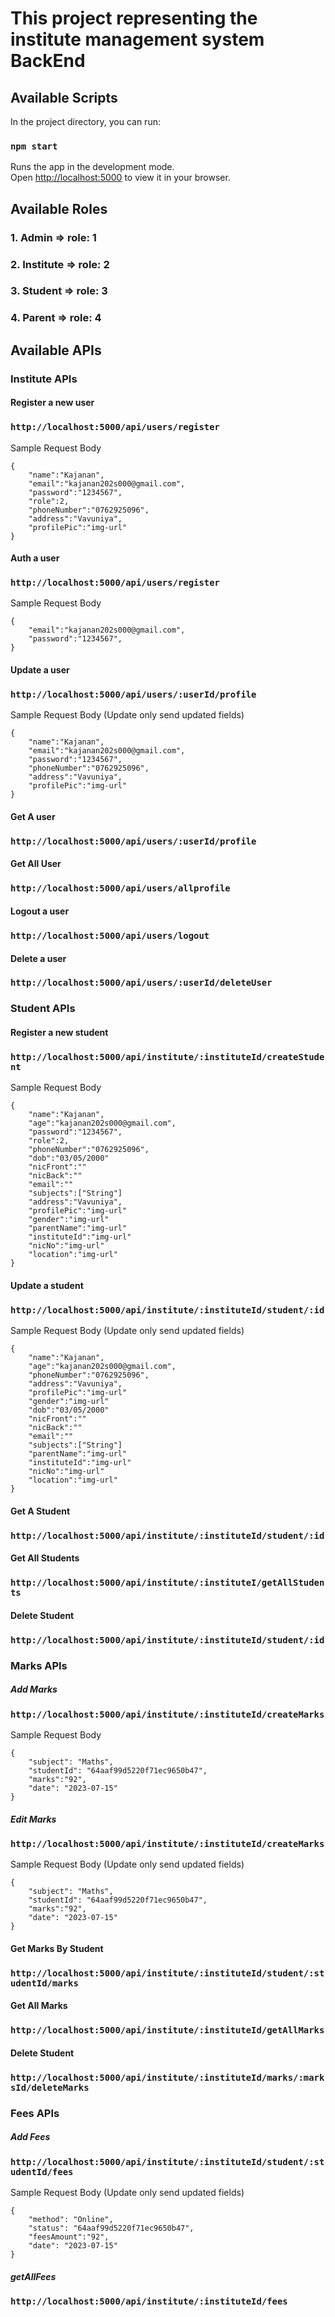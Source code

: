 # This project representing the institute management system BackEnd

## Available Scripts

In the project directory, you can run:

### `npm start`

Runs the app in the development mode.\
Open [http://localhost:5000](http://localhost:5000) to view it in your browser.

## Available Roles

### 1. Admin => role: 1

### 2. Institute => role: 2

### 3. Student => role: 3

### 4. Parent => role: 4

## Available APIs

### Institute APIs

#### Register a new user

### `http://localhost:5000/api/users/register`

Sample Request Body

```
{
    "name":"Kajanan",
    "email":"kajanan202s000@gmail.com",
    "password":"1234567",
    "role":2,
    "phoneNumber":"0762925096",
    "address":"Vavuniya",
    "profilePic":"img-url"
}
```

#### Auth a user

### `http://localhost:5000/api/users/register`

Sample Request Body

```
{
    "email":"kajanan202s000@gmail.com",
    "password":"1234567",
}
```

#### Update a user

### `http://localhost:5000/api/users/:userId/profile`

Sample Request Body (Update only send updated fields)

```
{
    "name":"Kajanan",
    "email":"kajanan202s000@gmail.com",
    "password":"1234567",
    "phoneNumber":"0762925096",
    "address":"Vavuniya",
    "profilePic":"img-url"
}
```

#### Get A user

### `http://localhost:5000/api/users/:userId/profile`

#### Get All User

### `http://localhost:5000/api/users/allprofile`

#### Logout a user

### `http://localhost:5000/api/users/logout`

#### Delete a user

### `http://localhost:5000/api/users/:userId/deleteUser`

### Student APIs

#### Register a new student

### `http://localhost:5000/api/institute/:instituteId/createStudent`

Sample Request Body

```
{
    "name":"Kajanan",
    "age":"kajanan202s000@gmail.com",
    "password":"1234567",
    "role":2,
    "phoneNumber":"0762925096",
    "dob":"03/05/2000"
    "nicFront":""
    "nicBack":""
    "email":""
    "subjects":["String"]
    "address":"Vavuniya",
    "profilePic":"img-url"
    "gender":"img-url"
    "parentName":"img-url"
    "instituteId":"img-url"
    "nicNo":"img-url"
    "location":"img-url"
}
```

#### Update a student

### `http://localhost:5000/api/institute/:instituteId/student/:id`

Sample Request Body (Update only send updated fields)

```
{
    "name":"Kajanan",
    "age":"kajanan202s000@gmail.com",
    "phoneNumber":"0762925096",
    "address":"Vavuniya",
    "profilePic":"img-url"
    "gender":"img-url"
    "dob":"03/05/2000"
    "nicFront":""
    "nicBack":""
    "email":""
    "subjects":["String"]
    "parentName":"img-url"
    "instituteId":"img-url"
    "nicNo":"img-url"
    "location":"img-url"
}
```

#### Get A Student

### `http://localhost:5000/api/institute/:instituteId/student/:id`

#### Get All Students

### `http://localhost:5000/api/institute/:instituteI/getAllStudents`

#### Delete Student

### `http://localhost:5000/api/institute/:instituteId/student/:id`

### Marks APIs

##### Add Marks

### `http://localhost:5000/api/institute/:instituteId/createMarks`

Sample Request Body

```
{
    "subject": "Maths",
    "studentId": "64aaf99d5220f71ec9650b47",
    "marks":"92",
    "date": "2023-07-15"
}
```

##### Edit Marks

### `http://localhost:5000/api/institute/:instituteId/createMarks`

Sample Request Body (Update only send updated fields)

```
{
    "subject": "Maths",
    "studentId": "64aaf99d5220f71ec9650b47",
    "marks":"92",
    "date": "2023-07-15"
}
```

#### Get Marks By Student

### `http://localhost:5000/api/institute/:instituteId/student/:studentId/marks`

#### Get All Marks

### `http://localhost:5000/api/institute/:instituteId/getAllMarks`

#### Delete Student

### `http://localhost:5000/api/institute/:instituteId/marks/:marksId/deleteMarks`


### Fees APIs


##### Add Fees
### `http://localhost:5000/api/institute/:instituteId/student/:studentId/fees`

Sample Request Body (Update only send updated fields)

```
{
    "method": "Online",
    "status": "64aaf99d5220f71ec9650b47",
    "feesAmount":"92",
    "date": "2023-07-15"
}
```

##### getAllFees
### `http://localhost:5000/api/institute/:instituteId/fees`


